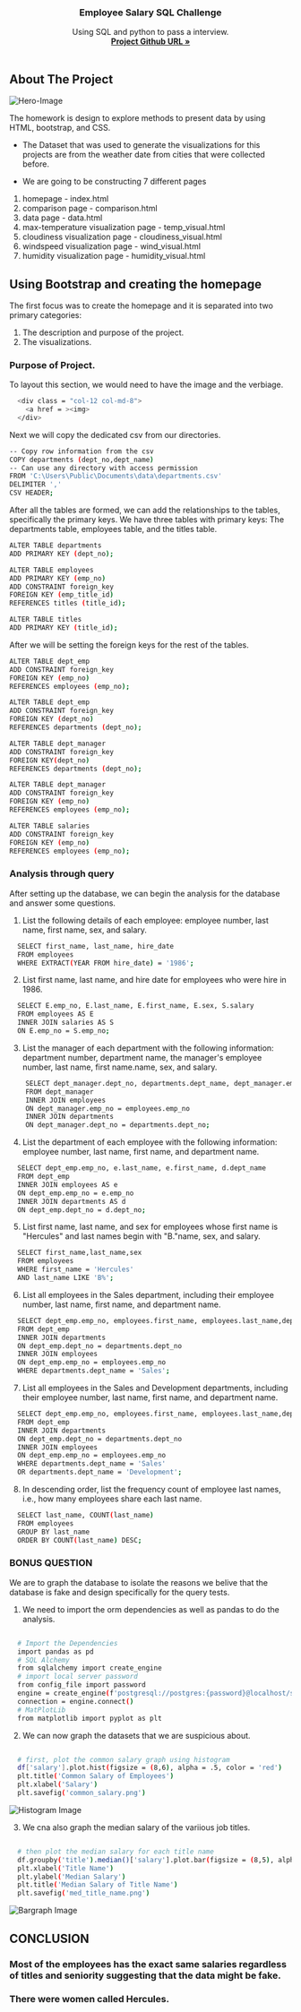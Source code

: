 <h3 align="center">Employee Salary SQL Challenge</h3>


<p align="center">
     Using SQL and python to pass a interview.
    <br />
    <a href="https://github.com/HsuChe/sql-challenge"><strong>Project Github URL »</strong></a>
    <br />
    <br />
  </p>
</p>


<!-- ABOUT THE PROJECT -->

## About The Project

<img src = "Images\heroimage.jpg" alt = "Hero-Image">

The homework is design to explore methods to present data by using HTML, bootstrap, and CSS.

* The Dataset that was used to generate the visualizations for this projects are from the weather date from cities that were collected before. 

* We are going to be constructing 7 different pages
1. homepage - index.html
2. comparison page - comparison.html
3. data page - data.html
4. max-temperature visualization page - temp_visual.html
5. cloudiness visualization page - cloudiness_visual.html
6. windspeed visualization page - wind_visual.html
7. humidity visualization page - humidity_visual.html

  

## Using Bootstrap and creating the homepage

The first focus was to create the homepage and it is separated into two primary categories:

1. The description and purpose of the project.
2. The visualizations.

### Purpose of Project.

To layout this section, we would need to have the image and the verbiage.

```sh
  <div class = "col-12 col-md-8">
    <a href = ><img>
  </div>
```

Next we will copy the dedicated csv from our directories.

```sh
-- Copy row information from the csv
COPY departments (dept_no,dept_name)
-- Can use any directory with access permission
FROM 'C:\Users\Public\Documents\data\departments.csv'
DELIMITER ','
CSV HEADER;
```

After all the tables are formed, we can add the relationships to the tables, specifically the primary keys. We have three tables with primary keys: The departments table, employees table, and the titles table.

```sh
ALTER TABLE departments
ADD PRIMARY KEY (dept_no);

ALTER TABLE employees
ADD PRIMARY KEY (emp_no)
ADD CONSTRAINT foreign_key
FOREIGN KEY (emp_title_id) 
REFERENCES titles (title_id);

ALTER TABLE titles
ADD PRIMARY KEY (title_id);
```

After we will be setting the foreign keys for the rest of the tables.

```sh
ALTER TABLE dept_emp
ADD CONSTRAINT foreign_key
FOREIGN KEY (emp_no)
REFERENCES employees (emp_no);

ALTER TABLE dept_emp
ADD CONSTRAINT foreign_key
FOREIGN KEY (dept_no)
REFERENCES departments (dept_no);

ALTER TABLE dept_manager
ADD CONSTRAINT foreign_key
FOREIGN KEY(dept_no)
REFERENCES departments (dept_no);

ALTER TABLE dept_manager
ADD CONSTRAINT foreign_key
FOREIGN KEY (emp_no)
REFERENCES employees (emp_no);

ALTER TABLE salaries
ADD CONSTRAINT foreign_key
FOREIGN KEY (emp_no)
REFERENCES employees (emp_no);

```

### Analysis through query

After setting up the database, we can begin the analysis for the database and answer some questions.

1. List the following details of each employee: employee number, last name, first name, sex, and salary.

  ```sh
    SELECT first_name, last_name, hire_date 
    FROM employees
    WHERE EXTRACT(YEAR FROM hire_date) = '1986';
  ```

2. List first name, last name, and hire date for employees who were hire in 1986.

  ```sh
    SELECT E.emp_no, E.last_name, E.first_name, E.sex, S.salary
    FROM employees AS E
    INNER JOIN salaries AS S
    ON E.emp_no = S.emp_no;
  ```

3. List the manager of each department with the following information: department number, department name, the manager's employee number, last name, first name.name, sex, and salary.

  ```sh
      SELECT dept_manager.dept_no, departments.dept_name, dept_manager.emp_no,  employees.last_name, employees.first_name
      FROM dept_manager
      INNER JOIN employees
      ON dept_manager.emp_no = employees.emp_no
      INNER JOIN departments
      ON dept_manager.dept_no = departments.dept_no;
  ```

4. List the department of each employee with the following information: employee number, last name, first name, and department name.

  ```sh
    SELECT dept_emp.emp_no, e.last_name, e.first_name, d.dept_name
    FROM dept_emp
    INNER JOIN employees AS e
    ON dept_emp.emp_no = e.emp_no
    INNER JOIN departments AS d
    ON dept_emp.dept_no = d.dept_no;
  ```

5. List first name, last name, and sex for employees whose first name is "Hercules" and last names begin with "B."name, sex, and salary.

  ```sh
    SELECT first_name,last_name,sex
    FROM employees
    WHERE first_name = 'Hercules'
    AND last_name LIKE 'B%';
  ```
6. List all employees in the Sales department, including their employee number, last name, first name, and department name.

  ```sh
    SELECT dept_emp.emp_no, employees.first_name, employees.last_name,departments.dept_name
    FROM dept_emp
    INNER JOIN departments
    ON dept_emp.dept_no = departments.dept_no
    INNER JOIN employees
    ON dept_emp.emp_no = employees.emp_no
    WHERE departments.dept_name = 'Sales';
  ```

7. List all employees in the Sales and Development departments, including their employee number, last name, first name, and department name.

  ```sh
    SELECT dept_emp.emp_no, employees.first_name, employees.last_name,departments.dept_name
    FROM dept_emp
    INNER JOIN departments
    ON dept_emp.dept_no = departments.dept_no
    INNER JOIN employees
    ON dept_emp.emp_no = employees.emp_no
    WHERE departments.dept_name = 'Sales'
    OR departments.dept_name = 'Development';

  ```
8. In descending order, list the frequency count of employee last names, i.e., how many employees share each last name.

  ```sh
    SELECT last_name, COUNT(last_name)
    FROM employees
    GROUP BY last_name
    ORDER BY COUNT(last_name) DESC;
  ```

### BONUS QUESTION

We are to graph the database to isolate the reasons we belive that the database is fake and design specifically for the query tests. 

  1. We need to import the orm dependencies as well as pandas to do the analysis.
  ```sh

    # Import the Dependencies
    import pandas as pd
    # SQL Alchemy
    from sqlalchemy import create_engine
    # import local server password
    from config_file import password
    engine = create_engine(f'postgresql://postgres:{password}@localhost/sql-challenge')
    connection = engine.connect()
    # MatPlotLib
    from matplotlib import pyplot as plt

  ```

  2. We can now graph the datasets that we are suspicious about.

  ```sh

    # first, plot the common salary graph using histogram
    df['salary'].plot.hist(figsize = (8,6), alpha = .5, color = 'red')
    plt.title('Common Salary of Employees')
    plt.xlabel('Salary')
    plt.savefig('common_salary.png')

  ```

  ![Histogram Image](https://github.com/HsuChe/sql-challenge/blob/eec577dcf39548cf0fbe90ef290ad6700f4c80d8/images/common_salary.jpg)

  3. We cna also graph the median salary of the variious job titles.

  ```sh

    # then plot the median salary for each title name
    df.groupby('title').median()['salary'].plot.bar(figsize = (8,5), alpha = .5)
    plt.xlabel('Title Name')
    plt.ylabel('Median Salary')
    plt.title('Median Salary of Title Name')
    plt.savefig('med_title_name.png')

  ```

  ![Bargraph Image](https://github.com/HsuChe/sql-challenge/blob/eec577dcf39548cf0fbe90ef290ad6700f4c80d8/images/med_title_name.jpg)

  ## CONCLUSION

  ### Most of the employees has the exact same salaries regardless of titles and seniority suggesting that the data might be fake.

  ### There were women called Hercules.